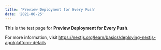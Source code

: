 ```yaml
---
title: 'Preview Deployment for Every Push'
date: '2021-06-25'
---
```


This is the test page for **Preview Deployment for Every Push**.

For more information, visit
https://nextjs.org/learn/basics/deploying-nextjs-app/platform-details
